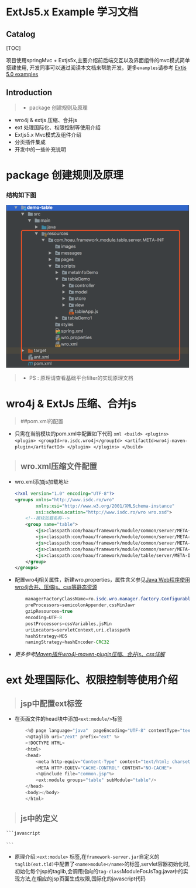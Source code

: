 # ExtJs5.x Example 学习文档

## Catalog

[TOC]

项目使用springMvc + Extjs5x,主要介绍前后端交互以及界面组件的mvc模式简单搭建使用,
开发同事可以通过阅读本文档来帮助开发。更多`examples`请参考 [Extjs 5.0 examples](http://examples.sencha.com/extjs/5.0.0/examples/kitchensink/)

## Introduction
>* package 创建规则及原理
* wro4j & extjs 压缩、合并js
* ext 处理国际化、权限控制等使用介绍
* Extjs5.x Mvc模式及组件介绍
* 分页插件集成
* 开发中的一些补充说明

# package 创建规则及原理
### 结构如下图

<div align = 'center' style='width:500px;'>
  <img src='images/package.png'/>
</div>

  >* PS : 原理请查看基础平台filter的实现原理文档

# wro4j & ExtJs 压缩、合并js
>##pom.xml的配置
* 只需在当前模块的pom.xml中配置如下代码
		```xml
			<build>
		        <plugins>
		            <plugin>
		                <groupId>ro.isdc.wro4j</groupId>
		                <artifactId>wro4j-maven-plugin</artifactId>
		            </plugin>
		        </plugins>
			</build>
		```
>## wro.xml压缩文件配置
* wro.xml添加js加载地址
	```xml
	<?xml version="1.0" encoding="UTF-8"?>
	<groups xmlns="http://www.isdc.ro/wro"
	        xmlns:xsi="http://www.w3.org/2001/XMLSchema-instance"
	        xsi:schemaLocation="http://www.isdc.ro/wro wro.xsd">
	    <!--模块加载名称-->
	    <group name="table">
	        <js>classpath:com/hoau/framework/module/common/server/META-INF/scripts/ext-hoau.js</js>
	        <js>classpath:com/hoau/framework/module/common/server/META-INF/scripts/ty-util.js</js>
	        <js>classpath:com/hoau/framework/module/common/server/META-INF/scripts/commonSelector.js</js>
	        <js>classpath:com/hoau/framework/module/common/server/META-INF/scripts/common.js</js>
	        <js>classpath:com/hoau/framework/module/table/server/META-INF/scripts/table/tableApp.js</js>
	    </group>
	</groups>
	```
* 配置wro4j相关属性，新建wro.properties，属性含义参见[Java Web程序使用wro4j合并、压缩js、css等静态资源](http://everycoding.com/coding/68.html)
	```java
		managerFactoryClassName=ro.isdc.wro.manager.factory.ConfigurableWroManagerFactory
		preProcessors=semicolonAppender,cssMinJawr
		gzipResources=true
		encoding=UTF-8
		postProcessors=cssVariables,jsMin
		uriLocators=servletContext,uri,classpath
		hashStrategy=MD5
		namingStrategy=hashEncoder-CRC32
	```
* *更多参考[Maven插件wro4j-maven-plugin压缩、合并js、css详解](http://www.everycoding.com/coding/67.html)*

# ext 处理国际化、权限控制等使用介绍
>## jsp中配置ext标签
* 在页面文件的head块中添加`<ext:module/>`标签
	```javascript
		<%@ page language="java"  pageEncoding="UTF-8" contentType="text/html; charset=UTF-8"%>
		<%@taglib uri="/ext" prefix="ext" %>
		<!DOCTYPE HTML>
		<html>
		<head>
		    <meta http-equiv="Content-Type" content="text/html; charset=utf-8">
		    <META HTTP-EQUIV="CACHE-CONTROL" CONTENT="NO-CACHE">
		    <%@include file="common.jsp"%>
		    <ext:module groups="table" subModule="table"/>
		</head>
		<body></body>
		</html>
	```

>## js中的定义
	```javascript
	
	```
* 原理介绍:`<ext:module>` 标签,在`framework-server.jar`自定义的`taglib(ext.tld)`中配置了`<name>module</name>`的标签,servlet容器初始化时,初始化每个jsp的taglib,会调用指向的`tag-class`ModuleForJsTag.java中的实现方法,在相应的jsp页面生成权限,国际化的javascript代码
